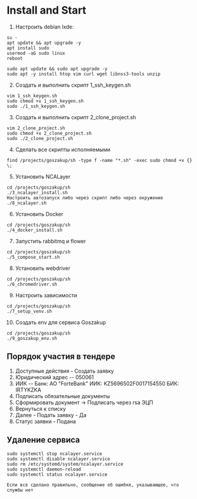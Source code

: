 # Install and Start
1. Настроить debian lxde:
```
su -  
apt update && apt upgrade -y  
apt install sudo  
usermod -aG sudo linux  
reboot  

sudo apt update && sudo apt upgrade -y  
sudo apt -y install htop vim curl wget libnss3-tools unzip
```
2. Создать и выполнить скрипт 1_ssh_keygen.sh
```
vim 1_ssh_keygen.sh
sudo chmod +x 1_ssh_keygen.sh
sudo ./1_ssh_keygen.sh
```
3. Создать и выполнить скрипт 2_clone_project.sh
```
vim 2_clone_project.sh
sudo chmod +x 2_clone_project.sh
sudo ./2_clone_project.sh
```
4. Сделать все скрипты исполняемыми
```
find /projects/goszakup/sh -type f -name "*.sh" -exec sudo chmod +x {} \;
```
5. Установить NCALayer
```
cd /projects/goszakup/sh
./3_ncalayer_install.sh
Настроить автозапуск либо через скрипт либо через окружение
./8_ncalayer.sh
```
6. Установить Docker
```
cd /projects/goszakup/sh
./4_docker_install.sh
```

7. Запустить rabbitmq и flower
```
cd /projects/goszakup/sh
./5_compose_start.sh

```
8. Установить webdriver
```
cd /projects/goszakup/sh
./6_chromedriver.sh
```
9. Настроить зависимости
```
cd /projects/goszakup/sh
./7_setup_venv.sh
```
10. Создать env для сервиса Goszakup
```
cd /projects/goszakup/sh
./9_goszakup_env.sh
```
















## Порядок участия в тендере
1. Доступные действия - Создать заявку 
2. Юридический адрес -- 050061  
3. ИИК -- Банк: АО "ForteBank" ИИК: KZ5696502F0017154550 БИК: IRTYKZKA 
4. Подписать обязательные документы  
5. Сформировать документ -> Подписать через rsa ЭЦП
6. Вернуться к списку
7. Далее - Подать заявку - Да
8. Статус заявки - Подана                         


## Удаление сервиса
```
sudo systemctl stop ncalayer.service
sudo systemctl disable ncalayer.service
sudo rm /etc/systemd/system/ncalayer.service
sudo systemctl daemon-reload
sudo systemctl status ncalayer.service

Если все сделано правильно, сообщение об ошибке, указывающее, что службы нет
```